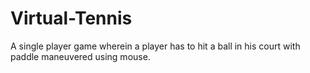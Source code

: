 # Virtual-Tennis
A single player game wherein a player has to hit a ball in his court with paddle maneuvered using mouse.

